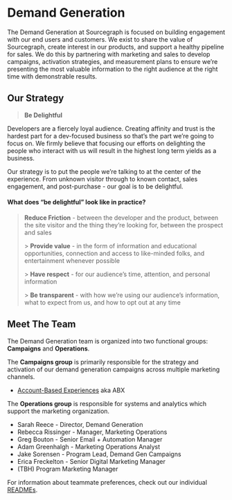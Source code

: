 # Demand Generation

The Demand Generation at Sourcegraph is focused on building engagement with our end users and customers. We exist to share the value of Sourcegraph, create interest in our products, and support a healthy pipeline for sales. We do this by partnering with marketing and sales to develop campaigns, activation strategies, and measurement plans to ensure we’re presenting the most valuable information to the right audience at the right time with demonstrable results.

## Our Strategy

> **Be Delightful**

<p>Developers are a fiercely loyal audience. Creating affinity and trust is the hardest part for a dev-focused business so that’s the part we’re going to focus on. We firmly believe that focusing our efforts on delighting the people who interact with us will result in the highest long term yields as a business. </p>

<p>Our strategy is to put the people we’re talking to at the center of the experience. From unknown visitor through to known contact, sales engagement, and post-purchase - our goal is to be delightful.</p>

#### What does “be delightful” look like in practice?

> **Reduce Friction** - between the developer and the product, between the site visitor and the thing they’re looking for, between the prospect and sales </p> > **Provide value** - in the form of information and educational opportunities, connection and access to like-minded folks, and entertainment whenever possible</p> > **Have respect** - for our audience’s time, attention, and personal information</p> > **Be transparent** - with how we’re using our audience’s information, what to expect from us, and how to opt out at any time

## Meet The Team

The Demand Generation team is organized into two functional groups: **Campaigns** and **Operations**.

The **Campaigns group** is primarily responsible for the strategy and activation of our demand generation campaigns across multiple marketing channels.
- [Account-Based Experiences](./account_based_experience.md) aka ABX

The **Operations group** is responsible for systems and analytics which support the marketing organization.

- Sarah Reece - Director, Demand Generation
- Rebecca Rissinger - Manager, Marketing Operations
- Greg Bouton - Senior Email + Automation Manager
- Adam Greenhalgh - Marketing Operations Analyst
- Jake Sorensen - Program Lead, Demand Gen Campaigns
- Erica Freckelton - Senior Digital Marketing Manager
- (TBH) Program Marketing Manager

For information about teammate preferences, check out our individual [READMEs](demand-gen-bios.md).
